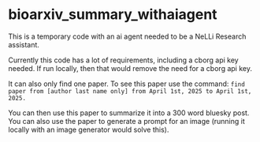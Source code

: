 # bioarxiv_summary_withaiagent


This is a temporary code with an ai agent needed to be a NeLLi Research assistant.

Currently this code has a lot of requirements, including a cborg api key needed. If run locally, then that would remove the need for a cborg api key.

It can also only find one paper. To see this paper use the command:
```find paper from [author last name only] from April 1st, 2025 to April 1st, 2025.```

You can then use this paper to summarize it into a 300 word bluesky post. 
You can also use the paper to generate a prompt for an image (running it locally with an image generator would solve this).


